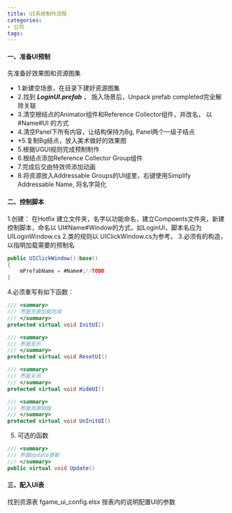 ```yaml
---
title: UI系统制作流程
categories:
- 公司
tags: 
---
```


#### 一、准备UI预制
先准备好效果图和资源图集
* 1.新建空场景，在目录下建好资源图集
* 2.找到 ***LoginUI.prefab*** ， 施入场景后，Unpack prefab completed完全解除关联
* 3.清空根结点的Animator组件和Reference Collector组件，并改名， 以 #Name#UI 的方式
* 4.清空Panel下所有内容，让结构保持为Bg, Panel两个一级子结点
*  *5.复制Bg结点，放入美术做好的效果图
* 5.根据UGUI规则完成预制制作
* 6.根结点添加Reference Collector Group组件
* 7.完成后交由特效师添加动画
* 8.将资源放入Addressable Groups的UI组里，右键使用Simplify Addressable Name, 将名字简化

#### 二、控制脚本
1.创建： 在Hotfix 建立文件夹，名字以功能命名，建立Compoents文件夹，新建控制脚本，命名以   UI#Name#Window的方式，如LoginUI，脚本名应为UILoginWindow.cs
2.类的规则以 UIClickWindow.cs为参考。
3.必须有的构造，以指明加载需要的预制名
```csharp
public UIClickWindow():base()
{
	mPrefabName = #Name#;//TODO
}
```
4.必须重写有如下函数：
```csharp
/// <summary>
/// 界面资源加载完成
/// </summary>
protected virtual void InitUI()

/// <summary>
/// 界面显示
/// </summary>
protected virtual void ResetUI()

/// <summary>
/// 界面关闭
/// </summary>
protected virtual void HideUI()

/// <summary>
/// 界面资源销毁
/// </summary>
protected virtual void UnInitUI()
```

5. 可选的函数
```csharp
/// <summary>
/// 界面Update更新
/// </summary>
public virtual void Update()
```


#### 三、配入UI表

找到资源表 fgame_ui_config.elsx 按表内的说明配置UI的参数
